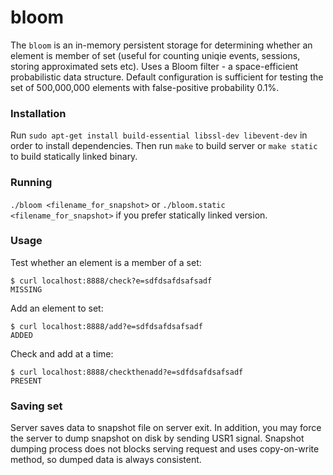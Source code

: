 bloom
=====

The `bloom` is an in-memory persistent storage for determining whether an element is member of set (useful for counting uniqie events, sessions, storing approximated sets etc). Uses a Bloom filter - a space-efficient probabilistic data structure.
Default configuration is sufficient for testing the set of 500,000,000 elements with false-positive probability 0.1%.

### Installation
Run `sudo apt-get install build-essential libssl-dev libevent-dev` in order to install dependencies. Then run `make` to build server or `make static` to build statically linked binary. 

### Running
`./bloom <filename_for_snapshot>` or
`./bloom.static <filename_for_snapshot>` if you prefer statically linked version. 

### Usage
Test whether an element is a member of a set:
```
$ curl localhost:8888/check?e=sdfdsafdsafsadf
MISSING
```
Add an element to set:
```
$ curl localhost:8888/add?e=sdfdsafdsafsadf
ADDED
```
Check and add at a time:
```
$ curl localhost:8888/checkthenadd?e=sdfdsafdsafsadf
PRESENT
```
### Saving set
Server saves data to snapshot file on server exit.
In addition, you may force the server to dump snapshot on disk by sending USR1 signal. Snapshot dumping process does not blocks serving request and uses copy-on-write method, so dumped data is always consistent.
